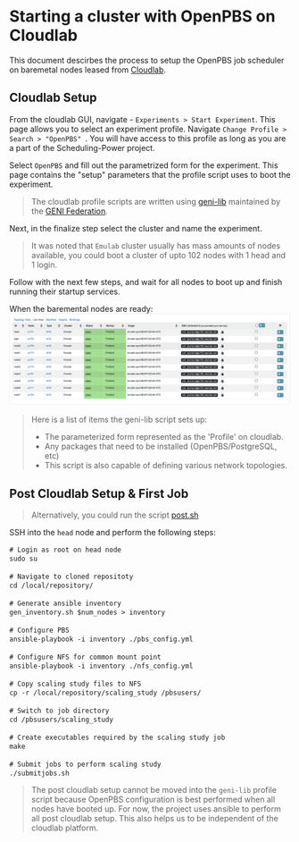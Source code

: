 # Starting a cluster with OpenPBS on Cloudlab

This document descirbes the process to setup the OpenPBS job scheduler on baremetal nodes leased from [Cloudlab](https://www.cloudlab.us/). 

## Cloudlab Setup
From the cloudlab GUI, navigate -  `Experiments > Start Experiment`. This page allows you to select an experiment profile.
Navigate `Change Profile > Search > "OpenPBS" `. You will have access to this profile as long as you are a part of the Scheduling-Power project.

Select `OpenPBS` and fill out the parametrized form for the experiment. This page contains the "setup" parameters that the profile script uses to boot the experiment.


>The cloudlab profile scripts are written using [geni-lib](https://gitlab.flux.utah.edu/emulab/geni-lib) maintained by the [GENI Federation](https://www.geni.net/get-involved/host-a-conference/). 

Next, in the finalize step select the cluster and name the experiment. 

> It was noted that `Emulab` cluster usually has mass amounts of nodes available, you could boot a cluster of upto 102 nodes with 1 head and 1 login. 

Follow with the next few steps, and wait for all nodes to boot up and finish running their startup services.

When the baremental nodes are ready:
<kbd> ![Cloudlab experiment status page](/docs/images/cloudlab_experiment_status_page.png?raw=true)</kbd>

> Here is a list of items the geni-lib script sets up:
> 
> - The parameterized form represented as the 'Profile' on cloudlab.
> - Any packages that need to be installed (OpenPBS/PostgreSQL, etc)
> - This script is also capable of defining various network topologies.

## Post Cloudlab Setup & First Job

> Alternatively, you could run the script [post.sh](/post.sh)

SSH into the `head` node and perform the following steps:

```
# Login as root on head node
sudo su

# Navigate to cloned repositoty
cd /local/repository/

# Generate ansible inventory
gen_inventory.sh $num_nodes > inventory

# Configure PBS
ansible-playbook -i inventory ./pbs_config.yml

# Configure NFS for common mount point
ansible-playbook -i inventory ./nfs_config.yml

# Copy scaling study files to NFS
cp -r /local/repository/scaling_study /pbsusers/

# Switch to job directory
cd /pbsusers/scaling_study

# Create executables required by the scaling study job
make

# Submit jobs to perform scaling study
./submitjobs.sh
```

> The post cloudlab setup cannot be moved into the `geni-lib` profile script because OpenPBS configuration is best performed when all nodes have booted up. For now, the project uses ansible to perform all post cloudlab setup. This also helps us to be independent of the cloudlab platform.